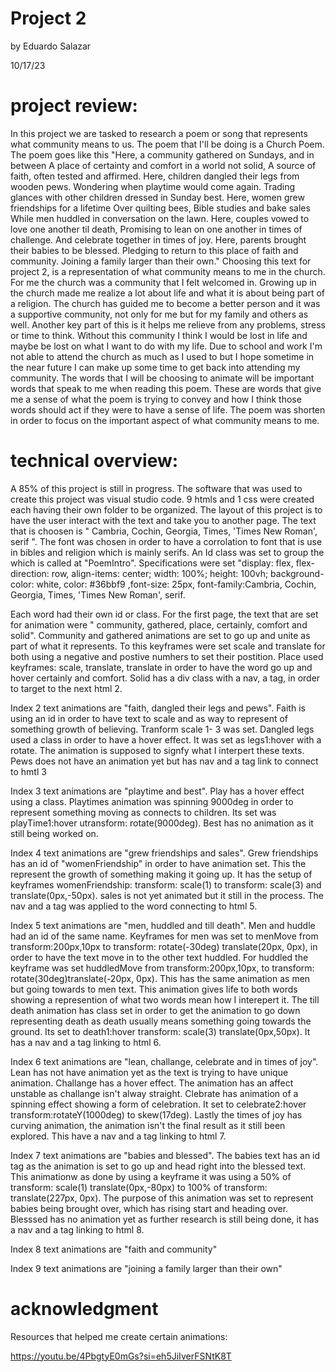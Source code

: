 # Project 2

by Eduardo Salazar

10/17/23



# project review:

In this project we are tasked to research a poem or song that represents what community means to us. The poem that I'll be doing is a Church Poem. The poem goes like this "Here, a community gathered on Sundays, and in between A place of certainty and comfort in a world not solid, A source of faith, often tested and affirmed. Here, children dangled their legs from wooden pews. Wondering when playtime would come again. Trading glances with other children dressed in Sunday best. Here, women grew friendships for a lifetime Over quilting bees, Bible studies and bake sales While men huddled in conversation on the lawn. Here, couples vowed to love one another til death, Promising to lean on one another in times of challenge. And celebrate together in times of joy. Here, parents brought their babies to be blessed. Pledging to return to this place of faith and community. Joining a family larger than their own." Choosing this text for project 2, is a representation of what community means to me in the church. For me the church was a community that I felt welcomed in. Growing up in the church made me realize a lot about life and what it is about being part of a religion. The church has guided me to become a better person and it was a supportive community, not only for me but for my family and others as well. Another key part of this is it helps me relieve from any problems, stress or time to think. Without this community I think I would be lost in life and maybe be lost on what I want to do with my life. Due to school and work I'm not able to attend the church as much as I used to but I hope sometime in the near future I can make up some time to get back into attending my community. The words that I will be choosing to animate will be important words that speak to me when reading this poem. These are words that give me a sense of what the poem is trying to convey and how I think those words should act if they were to have a sense of life. The poem was shorten in order to focus on the important aspect of what community means to me. 

# technical overview:

A 85% of this project is still in progress. The software that was used to create this project was visual studio code. 9 htmls and 1 css were created each having their own folder to be organized. The layout of this project is to have the user interact with the text and take you to another page. The text that is choosen is " Cambria, Cochin, Georgia, Times, 'Times New Roman', serif ". The font was chosen in order to have a corrolation to font that is use in bibles and religion which is mainly serifs. An Id class was set to group the which is called at "PoemIntro". Specifications were set "display: flex, flex-direction: row,  align-items: center; width: 100%; height: 100vh; background-color: white, color: #36bbf9 ,font-size: 25px, font-family:Cambria, Cochin, Georgia, Times, 'Times New Roman', serif.


Each word had their own id or class. For the first page, the text that are set for animation were " community, gathered, place, certainly, comfort and solid". Community and gathered animations are set to go up and unite as part of what it represents. To this keyframes were set scale and translate for both using a negative and postive numhers to set their postition. Place used keyframes: scale, translate, translate in order to have the word go up and hover certainly and comfort. Solid has a div class with a nav, a tag, in order to target to the next html 2. 

Index 2 text animations are "faith, dangled their legs and pews". Faith is using an id in order to have text to scale and as way to represent of something growth of believing. Tranform scale 1- 3 was set. Dangled legs used a class in order to have a hover effect. It was set as legs1:hover with a rotate. The animation is supposed to signfy what I interpert these texts. Pews does not have an animation yet but has nav and a tag link to connect to hmtl 3

Index 3 text animations are "playtime and best". Play has a hover effect using a class. Playtimes animation was spinning 9000deg in order to represent something moving as connects to children. Its set was playTime1:hover utransform: rotate(9000deg). Best has no animation as it still being worked on. 

Index 4 text animations are "grew friendships and sales". Grew friendships has an id of "womenFriendship" in order to have animation set. This the represent the growth of something making it going up. It has the setup of keyframes womenFriendship: transform: scale(1) to transform: scale(3) and translate(0px,-50px). sales is not yet animated but it still in the process. The nav and a tag was applied to the word connecting to html 5.

Index 5 text animations are "men, huddled and till death". Men and huddle had an id of the same name. Keyframes for men was set to menMove from transform:200px,10px to transform: rotate(-30deg) translate(20px, 0px), in order to have the text move in to the other text huddled. For huddled the keyframe was set huddledMove from transform:200px,10px, to transform: rotate(30deg)translate(-20px, 0px). This has the same animation as men but going towards to men text. This animation gives life to both words showing a represention of what two words mean how I interepert it. The till death animation has class set in order to get the animation to go down representing death as death usually means something going towards the ground. Its set to death1:hover transform: scale(3) translate(0px,50px). It has a nav and a tag linking to html 6. 
    

Index 6 text animations are "lean, challange, celebrate and in times of joy". Lean has not have animation yet as the text is trying to have unique animation. Challange has a hover effect. The animation has an affect unstable as challange isn't alway straight. Clebrate has animation of a spinning effect showing a form of celebration. It set to celebrate2:hover transform:rotateY(1000deg) to skew(17deg). Lastly the times of joy has curving animation, the animation isn't the final result as it still been explored. This have a nav and a tag linking to html 7. 

Index 7 text animations are "babies and blessed". The babies text has an id tag as the animation is set to go up and head right into the blessed text. This animationw as done by using a keyframe it was using a  50% of transform: scale(1) translate(0px,-80px) to 100% of transform: translate(227px, 0px). The purpose of this animation was set to represent babies being brought over, which has rising start and heading over. Blesssed has no animation yet as further research is still being done, it has a nav and a tag linking to html 8.

Index 8 text animations are "faith and community"

Index 9 text animations are "joining a family larger than their own"



# acknowledgment

Resources that helped me create certain animations:

 https://youtu.be/4PbgtyE0mGs?si=eh5JiIverFSNtK8T

 

